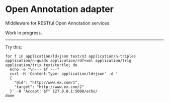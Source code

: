 # Open Annotation adapter

Middleware for RESTful Open Annotation services.

Work in progress.

---

Try this:

    for f in application/ld+json text/n3 application/n-triples application/n-quads application/rdf+xml application/trig application/trix text/turtle; do
      echo -e "\n--- $f ---"
      curl -H 'Content-Type: application/ld+json' -d '
      {
        "@id": "http://www.ex.com/1",
        "target": "http://www.ex.com/2"
      }' -H "Accept: $f" 127.0.0.1:5000/echo/
    done
